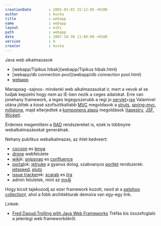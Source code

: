 ```yaml
---
creationDate        : 2005-03-03 15:12:05 +0100 
author              : kocka 
title               : webapp 
name                : webapp 
layout              : wiki 
path                : webapp 
date                : 2007-10-30 11:09:09 +0100 
version             : 9 
creator             : kocka 
---
```

Java web alkalmazasok


-   [webapp/Tipikus hibak](webapp/Tipikus hibak.html)
-   [webapp/db connection pool](webapp/db connection pool.html)
-   [webapp](webapp.html)



Manapsag -sajnos- mindenki web alkalmazasokat ir, mert a vevok el se tudjak kepzelni hogy nem az IE-ben nezik a ceges adatokat. Erre van jonehany framework, a leges legegyszerubb a regi jo [servlet](servlet.html)+[jsp](JSP.html) Valamivel utána jöttek a kissé szofisztikaltabb [MVC](MVC.html) megoldasok a [struts](struts.html), [spring-mvc](spring.html), [millstone](millstone.html), majd elterjedtek a [komponens alapú](Component%20Based%20Web%20Frameworks.html)  megoldások ([tapestry](tapestry.html), [JSF](JSF.html), [Wicket](Wicket.html)).

Érdemes megemlíteni a [RAD](rad.html) rendszereket is, ezek is többnyire webalkalmazásokat generálnak.

Nehany publikus webalkalmazas, az ihlet kedveert:

*   [cocoon](cocoon.html) es [lenya](lenya.html)
*   [drone](drone.html) webfelulete
*   [wiki](wiki.html)k: [snipsnap](SnipSnap.html) es [confluence](confluence.html)
*   [portal](Missing.html)ok: [jetnuke](JetNuke.html) a gyanus dolog, szabvanyos [portlet](portlet.html) rendszerek: [jetspeed](JetSpeed.html), [pluto](Missing.html)
*   [issue tracker](issue%20tracker.html)ek: [scarab](scarab.html) es [jira](jira.html)
*   admin feluletek, mint az [mx4j](mx4j.html)

Hogy kicsit tajekozodj az ezer framework kozott, nezd at a [petshop collection](petshop%20collection.html)t, ahol a fobb architekturak demoira van egy-egy link.

Linkek:

*   [Fred Daoud:Trolling with Java Web Frameworks](http://www.jroller.com/javelotinfo/entry/trolling_with_java_web_frameworks) Tréfás kis összefoglaló a jelenlegi web frameworkökről.


